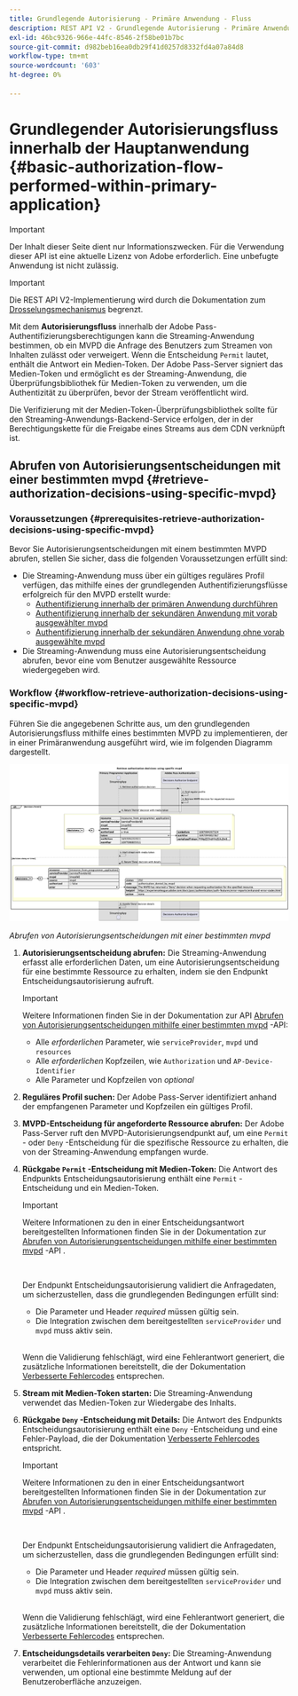 ```yaml
---
title: Grundlegende Autorisierung - Primäre Anwendung - Fluss
description: REST API V2 - Grundlegende Autorisierung - Primäre Anwendung - Fluss
exl-id: 46bc9326-966e-44fc-8546-2f58be01b7bc
source-git-commit: d982beb16ea0db29f41d0257d8332fd4a07a84d8
workflow-type: tm+mt
source-wordcount: '603'
ht-degree: 0%

---
```


# Grundlegender Autorisierungsfluss innerhalb der Hauptanwendung {#basic-authorization-flow-performed-within-primary-application}

>[!IMPORTANT]
>
> Der Inhalt dieser Seite dient nur Informationszwecken. Für die Verwendung dieser API ist eine aktuelle Lizenz von Adobe erforderlich. Eine unbefugte Anwendung ist nicht zulässig.

>[!IMPORTANT]
>
> Die REST API V2-Implementierung wird durch die Dokumentation zum [Drosselungsmechanismus](/help/authentication/integration-guide-programmers/throttling-mechanism.md) begrenzt.

Mit dem **Autorisierungsfluss** innerhalb der Adobe Pass-Authentifizierungsberechtigungen kann die Streaming-Anwendung bestimmen, ob ein MVPD die Anfrage des Benutzers zum Streamen von Inhalten zulässt oder verweigert. Wenn die Entscheidung `Permit` lautet, enthält die Antwort ein Medien-Token. Der Adobe Pass-Server signiert das Medien-Token und ermöglicht es der Streaming-Anwendung, die Überprüfungsbibliothek für Medien-Token zu verwenden, um die Authentizität zu überprüfen, bevor der Stream veröffentlicht wird.

Die Verifizierung mit der Medien-Token-Überprüfungsbibliothek sollte für den Streaming-Anwendungs-Backend-Service erfolgen, der in der Berechtigungskette für die Freigabe eines Streams aus dem CDN verknüpft ist.

## Abrufen von Autorisierungsentscheidungen mit einer bestimmten mvpd {#retrieve-authorization-decisions-using-specific-mvpd}

### Voraussetzungen {#prerequisites-retrieve-authorization-decisions-using-specific-mvpd}

Bevor Sie Autorisierungsentscheidungen mit einem bestimmten MVPD abrufen, stellen Sie sicher, dass die folgenden Voraussetzungen erfüllt sind:

* Die Streaming-Anwendung muss über ein gültiges reguläres Profil verfügen, das mithilfe eines der grundlegenden Authentifizierungsflüsse erfolgreich für den MVPD erstellt wurde:
   * [Authentifizierung innerhalb der primären Anwendung durchführen](rest-api-v2-basic-authentication-primary-application-flow.md)
   * [Authentifizierung innerhalb der sekundären Anwendung mit vorab ausgewählter mvpd](rest-api-v2-basic-authentication-secondary-application-flow.md)
   * [Authentifizierung innerhalb der sekundären Anwendung ohne vorab ausgewählte mvpd](rest-api-v2-basic-authentication-secondary-application-flow.md)
* Die Streaming-Anwendung muss eine Autorisierungsentscheidung abrufen, bevor eine vom Benutzer ausgewählte Ressource wiedergegeben wird.

### Workflow {#workflow-retrieve-authorization-decisions-using-specific-mvpd}

Führen Sie die angegebenen Schritte aus, um den grundlegenden Autorisierungsfluss mithilfe eines bestimmten MVPD zu implementieren, der in einer Primäranwendung ausgeführt wird, wie im folgenden Diagramm dargestellt.

![Abrufen von Autorisierungsentscheidungen mit einer bestimmten mvpd](../../../../../assets/rest-api-v2/flows/basic-access-flows/rest-api-v2-retrieve-authorization-decisions-within-primary-application-using-specific-mvpd.png)

*Abrufen von Autorisierungsentscheidungen mit einer bestimmten mvpd*

1. **Autorisierungsentscheidung abrufen:** Die Streaming-Anwendung erfasst alle erforderlichen Daten, um eine Autorisierungsentscheidung für eine bestimmte Ressource zu erhalten, indem sie den Endpunkt Entscheidungsautorisierung aufruft.

   >[!IMPORTANT]
   >
   > Weitere Informationen finden Sie in der Dokumentation zur API [Abrufen von Autorisierungsentscheidungen mithilfe einer bestimmten mvpd](../../apis/decisions-apis/rest-api-v2-decisions-apis-retrieve-authorization-decisions-using-specific-mvpd.md) -API:
   >
   > * Alle _erforderlichen_ Parameter, wie `serviceProvider`, `mvpd` und `resources`
   > * Alle _erforderlichen_ Kopfzeilen, wie `Authorization` und `AP-Device-Identifier`
   > * Alle Parameter und Kopfzeilen von _optional_

1. **Reguläres Profil suchen:** Der Adobe Pass-Server identifiziert anhand der empfangenen Parameter und Kopfzeilen ein gültiges Profil.

1. **MVPD-Entscheidung für angeforderte Ressource abrufen:** Der Adobe Pass-Server ruft den MVPD-Autorisierungsendpunkt auf, um eine `Permit` - oder `Deny` -Entscheidung für die spezifische Ressource zu erhalten, die von der Streaming-Anwendung empfangen wurde.

1. **Rückgabe `Permit` -Entscheidung mit Medien-Token:** Die Antwort des Endpunkts Entscheidungsautorisierung enthält eine `Permit` -Entscheidung und ein Medien-Token.

   >[!IMPORTANT]
   >
   > Weitere Informationen zu den in einer Entscheidungsantwort bereitgestellten Informationen finden Sie in der Dokumentation zur [Abrufen von Autorisierungsentscheidungen mithilfe einer bestimmten mvpd](../../apis/decisions-apis/rest-api-v2-decisions-apis-retrieve-authorization-decisions-using-specific-mvpd.md) -API .
   > 
   > <br/>
   > 
   > Der Endpunkt Entscheidungsautorisierung validiert die Anfragedaten, um sicherzustellen, dass die grundlegenden Bedingungen erfüllt sind:
   >
   > * Die Parameter und Header _required_ müssen gültig sein.
   > * Die Integration zwischen dem bereitgestellten `serviceProvider` und `mvpd` muss aktiv sein.
   >
   > <br/>
   > 
   > Wenn die Validierung fehlschlägt, wird eine Fehlerantwort generiert, die zusätzliche Informationen bereitstellt, die der Dokumentation [Verbesserte Fehlercodes](../../../../features-standard/error-reporting/enhanced-error-codes.md) entsprechen.

1. **Stream mit Medien-Token starten:** Die Streaming-Anwendung verwendet das Medien-Token zur Wiedergabe des Inhalts.

1. **Rückgabe `Deny` -Entscheidung mit Details:** Die Antwort des Endpunkts Entscheidungsautorisierung enthält eine `Deny` -Entscheidung und eine Fehler-Payload, die der Dokumentation [Verbesserte Fehlercodes](../../../../features-standard/error-reporting/enhanced-error-codes.md) entspricht.

   >[!IMPORTANT]
   >
   > Weitere Informationen zu den in einer Entscheidungsantwort bereitgestellten Informationen finden Sie in der Dokumentation zur [Abrufen von Autorisierungsentscheidungen mithilfe einer bestimmten mvpd](../../apis/decisions-apis/rest-api-v2-decisions-apis-retrieve-authorization-decisions-using-specific-mvpd.md) -API .
   > 
   > <br/>
   > 
   > Der Endpunkt Entscheidungsautorisierung validiert die Anfragedaten, um sicherzustellen, dass die grundlegenden Bedingungen erfüllt sind:
   >
   > * Die Parameter und Header _required_ müssen gültig sein.
   > * Die Integration zwischen dem bereitgestellten `serviceProvider` und `mvpd` muss aktiv sein.
   >
   > <br/>
   > 
   > Wenn die Validierung fehlschlägt, wird eine Fehlerantwort generiert, die zusätzliche Informationen bereitstellt, die der Dokumentation [Verbesserte Fehlercodes](../../../../features-standard/error-reporting/enhanced-error-codes.md) entsprechen.

1. **Entscheidungsdetails verarbeiten `Deny`:** Die Streaming-Anwendung verarbeitet die Fehlerinformationen aus der Antwort und kann sie verwenden, um optional eine bestimmte Meldung auf der Benutzeroberfläche anzuzeigen.
